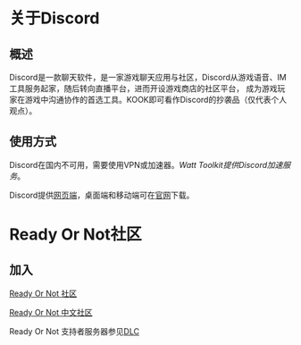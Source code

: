 # 关于Discord

## 概述

Discord是一款聊天软件，是一家游戏聊天应用与社区，Discord从游戏语音、IM工具服务起家，随后转向直播平台，进而开设游戏商店的社区平台，
成为游戏玩家在游戏中沟通协作的首选工具。KOOK即可看作Discord的抄袭品（仅代表个人观点）。

## 使用方式

Discord在国内不可用，需要使用VPN或加速器。_Watt Toolkit提供Discord加速服务_。

Discord提供[网页端](https://discord.com/app/)，桌面端和移动端可在[官网](https://discord.com/)下载。

# Ready Or Not社区

## 加入

[Ready Or Not 社区](https://discord.gg/readyornot)

[Ready Or Not 中文社区](https://discord.gg/VrSjBRpSHr)

Ready Or Not 支持者服务器参见[DLC](2%20-%20DLC.md)
